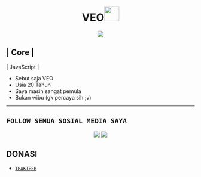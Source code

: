 <h1 align="center">VEO<img src="https://user-images.githubusercontent.com/1303154/88677602-1635ba80-d120-11ea-84d8-d263ba5fc3c0.gif" width="40px" alt=""><br></h1>
<p align="center">
<img src="https://media.tenor.com/Z9SazAegMbIAAAAd/aurelius467385-yofukashi-no-uta.gif" />
</p>

<p align="center">

| Core |
--------
| JavaScript |

- Sebut saja VEO
- Usia 20 Tahun
- Saya masih sangat pemula
- Bukan wibu (gk percaya sih ;v)
</p>

---

## `FOLLOW SEMUA SOSIAL MEDIA SAYA`

<p align="center">
<a href="https://www.instagram.com/veoveneht"><img src="https://img.shields.io/badge/Instagram-E4405F?style=for-the-badge&logo=instagram&logoColor=white"/> 
<a href="https://wa.me/6283113810321"><img src="https://img.shields.io/badge/WhatsApp-25D366?style=for-the-badge&logo=whatsapp&logoColor=white" /></a>
</p>

## DONASI

- [`TRAKTEER`](https://trakteer.id/veoveneht/tip?quantity=1)
